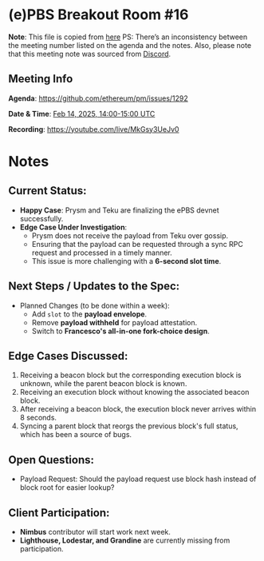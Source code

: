 # (e)PBS Breakout Room #16

**Note**: This file is copied from [here](https://hackmd.io/@ttsao/epbs-breakout-17)
PS: There’s an inconsistency between the meeting number listed on the agenda and the notes. Also, please note that this meeting note was sourced from [Discord](https://discord.com/channels/595666850260713488/874767108809031740/1339970681030312007).

## Meeting Info

**Agenda**: https://github.com/ethereum/pm/issues/1292

**Date & Time**: [Feb 14, 2025, 14:00-15:00 UTC](https://www.timeanddate.com/worldclock/converter.html?iso=20240213T140000&p1=1440&p2=37&p3=136&p4=237&p5=923&p6=204&p7=671&p8=16&p9=41&p10=107&p11=28)

**Recording**: https://youtube.com/live/MkGsy3UeJv0

# Notes
## Current Status:
- **Happy Case**: Prysm and Teku are finalizing the ePBS devnet successfully.
- **Edge Case Under Investigation**:
  - Prysm does not receive the payload from Teku over gossip.
  - Ensuring that the payload can be requested through a sync RPC request and processed in a timely manner.
  - This issue is more challenging with a **6-second slot time**.

## Next Steps / Updates to the Spec:
- Planned Changes (to be done within a week):
  - Add `slot` to the **payload envelope**.
  - Remove **payload withheld** for payload attestation.
  - Switch to **Francesco's all-in-one fork-choice design**.
  
## Edge Cases Discussed:
1. Receiving a beacon block but the corresponding execution block is unknown, while the parent beacon block is known.
2. Receiving an execution block without knowing the associated beacon block.
3. After receiving a beacon block, the execution block never arrives within 8 seconds.
4. Syncing a parent block that reorgs the previous block's full status, which has been a source of bugs.

## Open Questions:
- Payload Request: Should the payload request use block hash instead of block root for easier lookup?

## Client Participation:
- **Nimbus** contributor will start work next week.
- **Lighthouse, Lodestar, and Grandine** are currently missing from participation.
